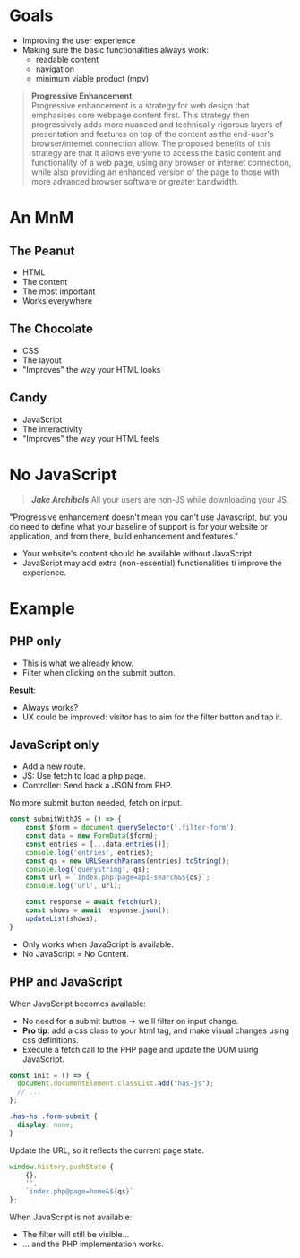 # Goals

- Improving the user experience
- Making sure the basic functionalities always work:
  - readable content
  - navigation
  - minimum viable product (mpv)

> **Progressive Enhancement**<br />
> Progressive enhancement is a strategy for web design that emphasises core webpage content first. This strategy then progressively adds more nuanced and technically rigorous layers of presentation and features on top of the content as the end-user's browser/internet connection allow. The proposed benefits of this strategy are that it allows everyone to access the basic content and functionality of a web page, using any browser or internet connection, while also providing an enhanced version of the page to those with more advanced browser software or greater bandwidth.

# An MnM

## The Peanut

- HTML
- The content
- The most important
- Works everywhere

## The Chocolate

- CSS
- The layout
- "Improves" the way your HTML looks

## Candy

- JavaScript
- The interactivity
- "Improves" the way your HTML feels

# No JavaScript

> _**Jake Archibals**_
> All your users are non-JS while downloading your JS.

"Progressive enhancement doesn't mean you can't use Javascript, but you do need to define what your baseline of support is for your website or application, and from there, build enhancement and features."

- Your website's content should be available without JavaScript.
- JavaScript may add extra (non-essential) functionalities ti improve the experience.

# Example

## PHP only

- This is what we already know.
- Filter when clicking on the submit button.

**Result**:

- Always works?
- UX could be improved: visitor has to aim for the filter button and tap it.

## JavaScript only

- Add a new route.
- JS: Use fetch to load a php page.
- Controller: Send back a JSON from PHP.

No more submit button needed, fetch on input.

```javascript
const submitWithJS = () => {
	const $form = document.querySelector('.filter-form');
	const data = new FormData($form);
	const entries = [...data.entries()];
	console.log('entries', entries);
	const qs = new URLSearchParams(entries).toString();
	console.log('querystring', qs);
	const url = `index.php?page=api-search&${qs}`;
	console.log('url', url);

	const response = await fetch(url);
	const shows = await response.json();
	updateList(shows);
}
```

- Only works when JavaScript is available.
- No JavaScript = No Content.

## PHP and JavaScript

When JavaScript becomes available:

- No need for a submit button -> we'll filter on input change.
- **Pro tip**: add a css class to your html tag, and make visual changes using css definitions.
- Execute a fetch call to the PHP page and update the DOM using JavaScript.

```javascript
const init = () => {
  document.documentElement.classList.add("has-js");
  // ...
};
```

```css
.has-hs .form-submit {
  display: none;
}
```

Update the URL, so it reflects the current page state.

```javascript
window.history.pushState {
	{},
	'',
	`index.php@page=home&${qs}`
};

```

When JavaScript is not available:

- The filter will still be visible...
- ... and the PHP implementation works.
